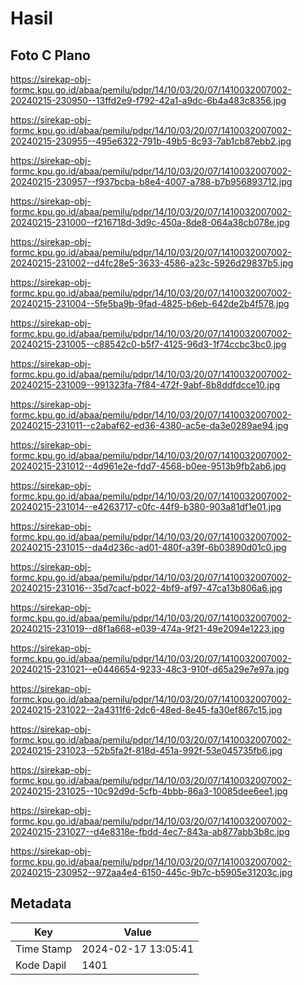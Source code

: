 # Hasil

## Foto C Plano

https://sirekap-obj-formc.kpu.go.id/abaa/pemilu/pdpr/14/10/03/20/07/1410032007002-20240215-230950--13ffd2e9-f792-42a1-a9dc-6b4a483c8356.jpg

https://sirekap-obj-formc.kpu.go.id/abaa/pemilu/pdpr/14/10/03/20/07/1410032007002-20240215-230955--495e6322-791b-49b5-8c93-7ab1cb87ebb2.jpg

https://sirekap-obj-formc.kpu.go.id/abaa/pemilu/pdpr/14/10/03/20/07/1410032007002-20240215-230957--f937bcba-b8e4-4007-a788-b7b956893712.jpg

https://sirekap-obj-formc.kpu.go.id/abaa/pemilu/pdpr/14/10/03/20/07/1410032007002-20240215-231000--f216718d-3d9c-450a-8de8-064a38cb078e.jpg

https://sirekap-obj-formc.kpu.go.id/abaa/pemilu/pdpr/14/10/03/20/07/1410032007002-20240215-231002--d4fc28e5-3633-4586-a23c-5926d29837b5.jpg

https://sirekap-obj-formc.kpu.go.id/abaa/pemilu/pdpr/14/10/03/20/07/1410032007002-20240215-231004--5fe5ba9b-9fad-4825-b6eb-642de2b4f578.jpg

https://sirekap-obj-formc.kpu.go.id/abaa/pemilu/pdpr/14/10/03/20/07/1410032007002-20240215-231005--c88542c0-b5f7-4125-96d3-1f74ccbc3bc0.jpg

https://sirekap-obj-formc.kpu.go.id/abaa/pemilu/pdpr/14/10/03/20/07/1410032007002-20240215-231009--991323fa-7f84-472f-9abf-8b8ddfdcce10.jpg

https://sirekap-obj-formc.kpu.go.id/abaa/pemilu/pdpr/14/10/03/20/07/1410032007002-20240215-231011--c2abaf62-ed36-4380-ac5e-da3e0289ae94.jpg

https://sirekap-obj-formc.kpu.go.id/abaa/pemilu/pdpr/14/10/03/20/07/1410032007002-20240215-231012--4d961e2e-fdd7-4568-b0ee-9513b9fb2ab6.jpg

https://sirekap-obj-formc.kpu.go.id/abaa/pemilu/pdpr/14/10/03/20/07/1410032007002-20240215-231014--e4263717-c0fc-44f9-b380-903a81df1e01.jpg

https://sirekap-obj-formc.kpu.go.id/abaa/pemilu/pdpr/14/10/03/20/07/1410032007002-20240215-231015--da4d236c-ad01-480f-a39f-6b03890d01c0.jpg

https://sirekap-obj-formc.kpu.go.id/abaa/pemilu/pdpr/14/10/03/20/07/1410032007002-20240215-231016--35d7cacf-b022-4bf9-af97-47ca13b806a6.jpg

https://sirekap-obj-formc.kpu.go.id/abaa/pemilu/pdpr/14/10/03/20/07/1410032007002-20240215-231019--d8f1a668-e039-474a-9f21-49e2094e1223.jpg

https://sirekap-obj-formc.kpu.go.id/abaa/pemilu/pdpr/14/10/03/20/07/1410032007002-20240215-231021--e0446654-9233-48c3-910f-d65a29e7e97a.jpg

https://sirekap-obj-formc.kpu.go.id/abaa/pemilu/pdpr/14/10/03/20/07/1410032007002-20240215-231022--2a4311f6-2dc6-48ed-8e45-fa30ef867c15.jpg

https://sirekap-obj-formc.kpu.go.id/abaa/pemilu/pdpr/14/10/03/20/07/1410032007002-20240215-231023--52b5fa2f-818d-451a-992f-53e045735fb6.jpg

https://sirekap-obj-formc.kpu.go.id/abaa/pemilu/pdpr/14/10/03/20/07/1410032007002-20240215-231025--10c92d9d-5cfb-4bbb-86a3-10085dee6ee1.jpg

https://sirekap-obj-formc.kpu.go.id/abaa/pemilu/pdpr/14/10/03/20/07/1410032007002-20240215-231027--d4e8318e-fbdd-4ec7-843a-ab877abb3b8c.jpg

https://sirekap-obj-formc.kpu.go.id/abaa/pemilu/pdpr/14/10/03/20/07/1410032007002-20240215-230952--972aa4e4-6150-445c-9b7c-b5905e31203c.jpg


## Metadata

| Key        | Value               |
| ---------- | ------------------- |
| Time Stamp | 2024-02-17 13:05:41 |
| Kode Dapil | 1401                |



